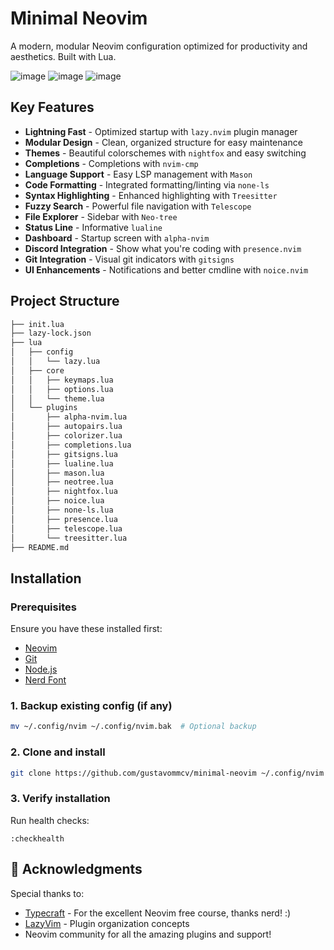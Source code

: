 # Minimal Neovim
A modern, modular Neovim configuration optimized for productivity and aesthetics. Built with Lua.

![image](https://github.com/user-attachments/assets/dc73f007-d5e4-4b2f-a612-90b4789a68e0)
![image](https://github.com/user-attachments/assets/02c1a55d-516d-418f-939a-b892a185822b)
![image](https://github.com/user-attachments/assets/93563bef-2a8c-49d7-93e5-9b2c71a64cd5)


## Key Features
- **Lightning Fast** - Optimized startup with `lazy.nvim` plugin manager
- **Modular Design** - Clean, organized structure for easy maintenance
- **Themes** - Beautiful colorschemes with `nightfox` and easy switching
- **Completions** - Completions with `nvim-cmp`
- **Language Support** - Easy LSP management with `Mason`
- **Code Formatting** - Integrated formatting/linting via `none-ls`
- **Syntax Highlighting** - Enhanced highlighting with `Treesitter`
- **Fuzzy Search** - Powerful file navigation with `Telescope`
- **File Explorer** - Sidebar with `Neo-tree`
- **Status Line** - Informative `lualine`
- **Dashboard** - Startup screen with `alpha-nvim`
- **Discord Integration** - Show what you're coding with `presence.nvim`
- **Git Integration** - Visual git indicators with `gitsigns`
- **UI Enhancements** - Notifications and better cmdline with `noice.nvim`

## Project Structure

```sh
├── init.lua
├── lazy-lock.json
├── lua
│   ├── config
│   │   └── lazy.lua
│   ├── core
│   │   ├── keymaps.lua
│   │   ├── options.lua
│   │   └── theme.lua
│   └── plugins
│       ├── alpha-nvim.lua
│       ├── autopairs.lua
│       ├── colorizer.lua
│       ├── completions.lua
│       ├── gitsigns.lua
│       ├── lualine.lua
│       ├── mason.lua
│       ├── neotree.lua
│       ├── nightfox.lua
│       ├── noice.lua
│       ├── none-ls.lua
│       ├── presence.lua
│       ├── telescope.lua
│       └── treesitter.lua
├── README.md
```

## Installation

### Prerequisites
Ensure you have these installed first:
- [Neovim](https://github.com/neovim/neovim/releases)
- [Git](https://git-scm.com/downloads)
- [Node.js](https://nodejs.org/)
- [Nerd Font](https://www.nerdfonts.com/)

### 1. Backup existing config (if any)
```sh
mv ~/.config/nvim ~/.config/nvim.bak  # Optional backup
```

### 2. Clone and install
```sh
git clone https://github.com/gustavommcv/minimal-neovim ~/.config/nvim
```

### 3. Verify installation
Run health checks:
```vim
:checkhealth
```

## 🙏 Acknowledgments

Special thanks to:

- [Typecraft](https://www.youtube.com/@typecraft_dev) - For the excellent Neovim free course, thanks nerd! :)
- [LazyVim](https://www.lazyvim.org/) - Plugin organization concepts
- Neovim community for all the amazing plugins and support!
